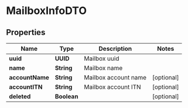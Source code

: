 

# MailboxInfoDTO


## Properties

| Name | Type | Description | Notes |
|------------ | ------------- | ------------- | -------------|
|**uuid** | **UUID** | Mailbox uuid |  |
|**name** | **String** | Mailbox name |  |
|**accountName** | **String** | Mailbox account name |  [optional] |
|**accountITN** | **String** | Mailbox account ITN |  [optional] |
|**deleted** | **Boolean** |  |  [optional] |



